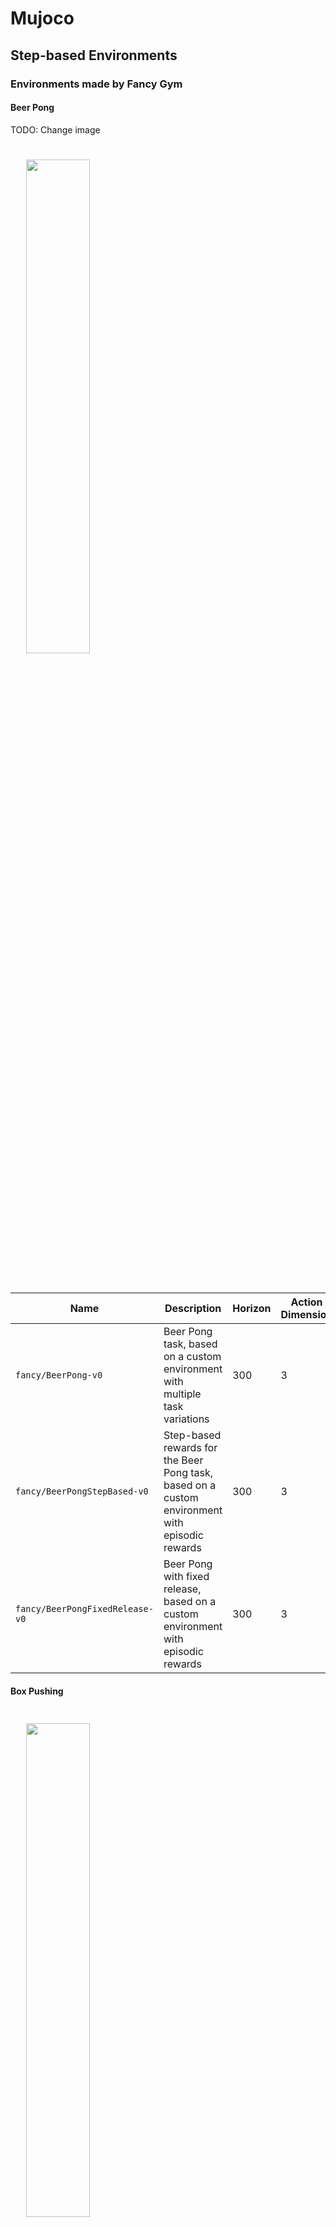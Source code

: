 # Mujoco

## Step-based Environments

### Environments made by Fancy Gym

#### Beer Pong

TODO: Change image

<div class='center'>
   <img src="../../_static/imgs/Box_Pushing.gif" style="margin: 5%; width: 45%;">
</div>
<br>

| Name                            | Description                                                                                    | Horizon | Action Dimension | Observation Dimension |
| ------------------------------- | ---------------------------------------------------------------------------------------------- | ------- | ---------------- | --------------------- |
| `fancy/BeerPong-v0`             | Beer Pong task, based on a custom environment with multiple task variations                    | 300     | 3                | 29                    |
| `fancy/BeerPongStepBased-v0`    | Step-based rewards for the Beer Pong task, based on a custom environment with episodic rewards | 300     | 3                | 29                    |
| `fancy/BeerPongFixedRelease-v0` | Beer Pong with fixed release, based on a custom environment with episodic rewards              | 300     | 3                | 29                    |

#### Box Pushing

<div class='center'>
   <img src="../../_static/imgs/Box_Pushing.gif" style="margin: 5%; width: 45%;">
</div>
<br>

| Name                                       | Description                                                          | Horizon | Action Dimension | Observation Dimension |
| ------------------------------------------ | -------------------------------------------------------------------- | ------- | ---------------- | --------------------- |
| `fancy/BoxPushingDense-v0`                 | Custom Box-pushing task with dense rewards                           | 100     | 3                | 13                    |
| `fancy/BoxPushingTemporalSparse-v0`        | Custom Box-pushing task with temporally sparse rewards               | 100     | 3                | 13                    |
| `fancy/BoxPushingTemporalSpatialSparse-v0` | Custom Box-pushing task with temporally and spatially sparse rewards | 100     | 3                | 13                    |

#### Table Tennis

TODO: Change image

<div class='center'>
   <img src="../../_static/imgs/Box_Pushing.gif" style="margin: 5%; width: 45%;">
</div>
<br>

| Name                                | Description                                                                                        | Horizon | Action Dimension | Observation Dimension |
| ----------------------------------- | -------------------------------------------------------------------------------------------------- | ------- | ---------------- | --------------------- |
| `fancy/TableTennis2D-v0`            | Table Tennis task with 2D context, based on a custom environment for table tennis                  | 350     | 7                | 19                    |
| `fancy/TableTennis2DReplan-v0`      | Table Tennis task with 2D context and replanning, based on a custom environment for table tennis   | 350     | 7                | 19                    |
| `fancy/TableTennis4D-v0`            | Table Tennis task with 4D context, based on a custom environment for table tennis                  | 350     | 7                | 22                    |
| `fancy/TableTennis4DReplan-v0`      | Table Tennis task with 4D context and replanning, based on a custom environment for table tennis   | 350     | 7                | 22                    |
| `fancy/TableTennisWind-v0`          | Table Tennis task with wind effects, based on a custom environment for table tennis                | 350     | 7                | 19                    |
| `fancy/TableTennisGoalSwitching-v0` | Table Tennis task with goal switching, based on a custom environment for table tennis              | 350     | 7                | 19                    |
| `fancy/TableTennisWindReplan-v0`    | Table Tennis task with wind effects and replanning, based on a custom environment for table tennis | 350     | 7                | 19                    |

### Variations of existing environments

| Name                                 | Description                                                                                      | Horizon | Action Dimension | Observation Dimension |
| ------------------------------------ | ------------------------------------------------------------------------------------------------ | ------- | ---------------- | --------------------- |
| `fancy/Reacher-v0`                   | Modified (5 links) gymnasiums's mujoco `Reacher-v2` (2 links)                                    | 200     | 5                | 21                    |
| `fancy/ReacherSparse-v0`             | Same as `fancy/Reacher-v0`, but the distance penalty is only provided in the last time step.     | 200     | 5                | 21                    |
| `fancy/ReacherSparseBalanced-v0`     | Same as `fancy/ReacherSparse-v0`, but the end-effector has to remain upright.                    | 200     | 5                | 21                    |
| `fancy/LongReacher-v0`               | Modified (7 links) gymnasiums's mujoco `Reacher-v2` (2 links)                                    | 200     | 7                | 27                    |
| `fancy/LongReacherSparse-v0`         | Same as `fancy/LongReacher-v0`, but the distance penalty is only provided in the last time step. | 200     | 7                | 27                    |
| `fancy/LongReacherSparseBalanced-v0` | Same as `fancy/LongReacherSparse-v0`, but the end-effector has to remain upright.                | 200     | 7                | 27                    |
| `fancy/Reacher5d-v0`                 | Reacher task with 5 links, based on Gymnasium's `gym.envs.mujoco.ReacherEnv`                     | 200     | 5                | 20                    |
| `fancy/Reacher5dSparse-v0`           | Sparse Reacher task with 5 links, based on Gymnasium's `gym.envs.mujoco.ReacherEnv`              | 200     | 5                | 20                    |
| `fancy/Reacher7d-v0`                 | Reacher task with 7 links, based on Gymnasium's `gym.envs.mujoco.ReacherEnv`                     | 200     | 7                | 22                    |
| `fancy/Reacher7dSparse-v0`           | Sparse Reacher task with 7 links, based on Gymnasium's `gym.envs.mujoco.ReacherEnv`              | 200     | 7                | 22                    |
| `fancy/HopperJumpSparse-v0`          | Hopper Jump task with sparse rewards, based on Gymnasium's `gym.envs.mujoco.Hopper`              | 250     | 3                | 15 / 16\*             |
| `fancy/HopperJump-v0`                | Hopper Jump task with continuous rewards, based on Gymnasium's `gym.envs.mujoco.Hopper`          | 250     | 3                | 15 / 16\*             |
| `fancy/AntJump-v0`                   | Ant Jump task, based on Gymnasium's `gym.envs.mujoco.Ant`                                        | 200     | 8                | 119                   |
| `fancy/HalfCheetahJump-v0`           | HalfCheetah Jump task, based on Gymnasium's `gym.envs.mujoco.HalfCheetah`                        | 100     | 6                | 112                   |
| `fancy/HopperJumpOnBox-v0`           | Hopper Jump on Box task, based on Gymnasium's `gym.envs.mujoco.Hopper`                           | 250     | 4                | 16 / 100\*            |
| `fancy/HopperThrow-v0`               | Hopper Throw task, based on Gymnasium's `gym.envs.mujoco.Hopper`                                 | 250     | 3                | 18 / 100\*            |
| `fancy/HopperThrowInBasket-v0`       | Hopper Throw in Basket task, based on Gymnasium's `gym.envs.mujoco.Hopper`                       | 250     | 3                | 18 / 100\*            |
| `fancy/Walker2DJump-v0`              | Walker 2D Jump task, based on Gymnasium's `gym.envs.mujoco.Walker2d`                             | 300     | 6                | 18 / 19\*             |

\*Observation dimensions depend on configuration.

<!--
No longer used?
| Name                        | Description                                                                                         | Horizon | Action Dimension | Observation Dimension |
| --------------------------- | --------------------------------------------------------------------------------------------------- | ------- | ---------------- | --------------------- |
| `fancy/BallInACupSimple-v0` | Ball-in-a-cup task where a robot needs to catch a ball attached to a cup at its end-effector.       | 4000    | 3                | wip                   |
| `fancy/BallInACup-v0`       | Ball-in-a-cup task where a robot needs to catch a ball attached to a cup at its end-effector        | 4000    | 7                | wip                   |
| `fancy/BallInACupGoal-v0`   | Similar to `fancy/BallInACupSimple-v0` but the ball needs to be caught at a specified goal position | 4000    | 7                | wip                   |
-->

## MP Environments

Many of these envs also exist as MP-variants. Refer to them using `fancy_DMP/<name>` `fancy_ProMP/<name>` or `fancy_ProDMP/<name>`.
